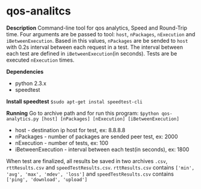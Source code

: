# qos-analitcs

__Description__
Command-line tool for qos analytics, Speed and Round-Trip time.
Four arguments are be passed to tool: `host`, `nPackages`, `nExecution` and `iBetweenExecution`. 
Based in this values, `nPackages` are be sended to `host` with 0.2s interval between each request in a test. The interval between each test are defined in `iBetweenExecution`(in seconds). Tests are be executed `nExecution` times.

__Dependencies__
* python 2.3.x
* speedtest

__Install speedtest__
`$sudo apt-get instal speedtest-cli`

__Running__
Go to archive path and for run this program:
`$python qos-analytics.py [host] [nPackages] [nExecution] [iBetweenExecution]`

* host - destination ip host for test, ex: 8.8.8.8
* nPackages - number of packages are sended peer test, ex: 2000
* nExecution - number of tests, ex: 100
* iBetweenExecution - interval between each test(in seconds), ex: 1800

When test are finalized, all results be saved in two archives `.csv`, `rttResults.csv` and `speedTestResults.csv`.
`rttResults.csv` contains `['min', 'avg', 'max', 'mdev', 'loss']` and
`speedTestResults.csv` contains `['ping', 'download', 'upload']`